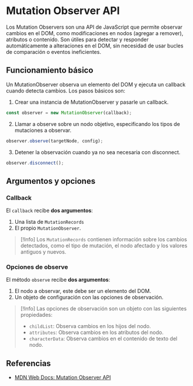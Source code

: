 # Mutation Observer API

Los Mutation Observers son una API de JavaScript que permite observar cambios en el DOM, como modificaciones en nodos (agregar a remover), atributos o contenido. Son útiles para detectar y responder automáticamente a alteraciones en el DOM, sin necesidad de usar bucles de comparación o eventos ineficientes.

## Funcionamiento básico

Un MutationObserver observa un elemento del DOM y ejecuta un callback cuando detecta cambios. Los pasos básicos son:

1. Crear una instancia de MutationObserver y pasarle un callback.

```javascript
const observer = new MutationObserver(callback);
```

2. Llamar a observe sobre un nodo objetivo, especificando los tipos de mutaciones a observar.

```javascript
observer.observe(targetNode, config);
```

3. Detener la observación cuando ya no sea necesaria con disconnect.

```javascript
observer.disconnect();
```

## Argumentos y opciones

### Callback

El `callback` recibe **dos argumentos**:

1. Una lista de `MutationRecords`
2. El propio `MutationObserver`.

> [!Info]
> Los `MutationRecords` contienen información sobre los cambios detectados, como el tipo de mutación, el nodo afectado y los valores antiguos y nuevos.

### Opciones de observe

El método `observe` recibe **dos argumentos**:

1. El nodo a observar, este debe ser un elemento del DOM.
2. Un objeto de configuración con las opciones de observación.

> [!Info]
> Las opciones de observación son un objeto con las siguientes propiedades:
>
> - `childList`: Observa cambios en los hijos del nodo.
> - `attributes`: Observa cambios en los atributos del nodo.
> - `characterData`: Observa cambios en el contenido de texto del nodo.

## Referencias

- [MDN Web Docs: Mutation Observer API](https://developer.mozilla.org/en-US/docs/Web/API/MutationObserver)
